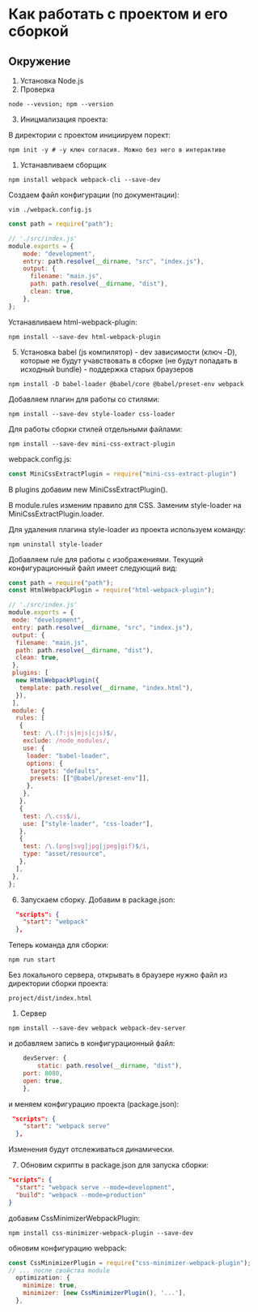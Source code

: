 # Как работать с проектом и его сборкой

## Окружение

1. Установка Node.js
2. Проверка

```shell
node --vevsion; npm --version 
```

3. Иницмализация проекта:

В директории с проектом инициируем порект:

```shell
npm init -y # -y ключ согласия. Можно без него в интерактиве
```

1. Устанавливаем сборщик

```shell
npm install webpack webpack-cli --save-dev
```

Создаем файл конфигурации (по документации):

```shell
vim ./webpack.config.js
```

```javascript
const path = require("path");

// './src/index.js'
module.exports = {
    mode: "development",
    entry: path.resolve(__dirname, "src", "index.js"),
    output: {
      filename: "main.js",
      path: path.resolve(__dirname, "dist"),
      clean: true,
    },
};
```

Устанавливаем html-webpack-plugin:

```shell
npm install --save-dev html-webpack-plugin
```

5. Установка babel (js компилятор) - dev зависимости (ключ -D), которые не будут учавствовать в сборке (не будут попадать в исходный bundle) - поддержка старых браузеров

```shell
npm install -D babel-loader @babel/core @babel/preset-env webpack
```

Добавляем плагин для работы со стилями:

```shell
npm install --save-dev style-loader css-loader
```

Для работы сборки стилей отдельными файлами:

```shell
npm install --save-dev mini-css-extract-plugin
```

webpack.config.js:

```js
const MiniCssExtractPlugin = require("mini-css-extract-plugin")
```

В plugins добавим new MiniCssExtractPlugin().

В module.rules изменим правило для CSS. Заменим style-loader на MiniCssExtractPlugin.loader.

Для удаления плагина style-loader из проекта используем команду:

```shell
npm uninstall style-loader
```

Добавляем rule для работы с изображениями. Текущий конфигурационный файл имеет следующий вид:

```js
const path = require("path");
const HtmlWebpackPlugin = require("html-webpack-plugin");

// './src/index.js'
module.exports = {
 mode: "development",
 entry: path.resolve(__dirname, "src", "index.js"),
 output: {
  filename: "main.js",
  path: path.resolve(__dirname, "dist"),
  clean: true,
 },
 plugins: [
  new HtmlWebpackPlugin({
   template: path.resolve(__dirname, "index.html"),
  }),
 ],
 module: {
  rules: [
   {
    test: /\.(?:js|mjs|cjs)$/,
    exclude: /node_modules/,
    use: {
     loader: "babel-loader",
     options: {
      targets: "defaults",
      presets: [["@babel/preset-env"]],
     },
    },
   },
   {
    test: /\.css$/i,
    use: ["style-loader", "css-loader"],
   },
   {
    test: /\.(png|svg|jpg|jpeg|gif)$/i,
    type: "asset/resource",
   },
  ],
 },
};
```

6. Запускаем сборку. Добавим в package.json:

```json
  "scripts": {
    "start": "webpack"
  },
```
Теперь команда для сборки:

```shell
npm run start
```
Без локального сервера, открывать в браузере нужно файл из директории сборки проекта:

`project/dist/index.html`

1. Сервер

```shell
npm install --save-dev webpack webpack-dev-server
```

и добавляем запись в конфигурационный файл:

```js
	devServer: {
		static: path.resolve(__dirname, "dist"),
    port: 8080,
    open: true,
	},
```

и меняем конфигурацию проекта (package.json):
```json
 "scripts": {
    "start": "webpack serve"
  },
```

Изменения будут отслеживаться динамически.

7. Обновим скрипты в package.json для запуска сборки:

```json
"scripts": {
  "start": "webpack serve --mode=development",
  "build": "webpack --mode=production"
}
```

добавим CssMinimizerWebpackPlugin:

```shell
npm install css-minimizer-webpack-plugin --save-dev
```

обновим конфигурацию webpack:

```js
const CssMinimizerPlugin = require("css-minimizer-webpack-plugin");
// ... после свойства module
  optimization: {
    minimize: true,
    minimizer: [new CssMinimizerPlugin(), '...'],
  },
```
